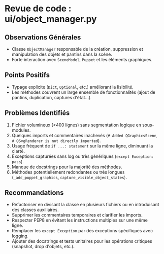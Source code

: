 # Revue de code : ui/object_manager.py

## Observations Générales
- Classe `ObjectManager` responsable de la création, suppression et manipulation des objets et pantins dans la scène.
- Forte interaction avec `SceneModel`, `Puppet` et les éléments graphiques.

## Points Positifs
- Typage explicite (`Dict`, `Optional`, etc.) améliorant la lisibilité.
- Les méthodes couvrent un large ensemble de fonctionnalités (ajout de pantins, duplication, captures d'état...).

## Problèmes Identifiés
1. Fichier volumineux (>400 lignes) sans segmentation logique en sous-modules.
2. Quelques imports et commentaires inachevés (`# Added QGraphicsScene`, `# QSvgRenderer is not directly imported`).
3. Usage fréquent de `if ...: statement` sur la même ligne, diminuant la clarté.
4. Exceptions capturées sans log ou très génériques (`except Exception: pass`).
5. Manque de docstrings pour la majorité des méthodes.
6. Méthodes potentiellement redondantes ou très longues (`_add_puppet_graphics`, `capture_visible_object_states`).

## Recommandations
- Refactoriser en divisant la classe en plusieurs fichiers ou en introduisant des classes auxiliaires.
- Supprimer les commentaires temporaires et clarifier les imports.
- Respecter PEP8 en évitant les instructions multiples sur une même ligne.
- Remplacer les `except Exception` par des exceptions spécifiques avec logging.
- Ajouter des docstrings et tests unitaires pour les opérations critiques (snapshot, drop d'objets, etc.).
